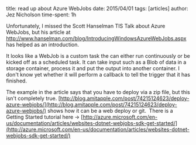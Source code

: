 title: read up about Azure WebJobs
date: 2015/04/01
tags: [articles]
author: Jez Nicholson
time-spent: 1h

​Unfortunately, I missed the Scott Hanselman TIS Talk about Azure WebJobs, but his article at http://www.hanselman.com/blog/IntroducingWindowsAzureWebJobs.aspx​ has helped as an introduction.

It looks like a WebJob is a custom task the can either run continuously or be kicked off as a scheduled task. It can take input such as a Blob of data in a storage container, process it and put the output into another container. I don't know yet whether it will perform a callback to tell the trigger that it has finished.

The example in the article says that you have to deploy via a zip file, but this isn't completely true. [http://blog.amitapple.com/post/74215124623/deploy-azure-webjobs/​](http://blog.amitapple.com/post/74215124623/deploy-azure-webjobs/​) shows how it can be a web deploy or git.
​
There is a Getting Started tutorial here -> [http://azure.microsoft.com/en-us/documentation/articles/websites-dotnet-webjobs-sdk-get-started/​](http://azure.microsoft.com/en-us/documentation/articles/websites-dotnet-webjobs-sdk-get-started/​)
